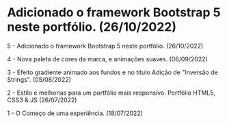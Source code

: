 # Adicionado o framework Bootstrap 5 neste portfólio. (26/10/2022)

5 - Adicionado o framework Bootstrap 5 neste portfólio. (26/10/2022)

4 - Nova paleta de cores da marca, e animações suaves. (06/09/2022)

3 - Efeito gradiente animado aos fundos e no titulo
Adição de "Inversão de Strings". (05/08/2022)

2 - Estilo e melhorias para um portfólio mais responsivo. 
Portfólio HTML5, CSS3 & JS (26/07/2022) 

1 - O Começo de uma experiência. (18/07/2022)